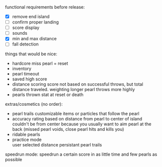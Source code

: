 functional requirements before release:
- [x] remove end island
- [ ] confirm proper landing
- [ ] score display
- [ ] sounds
- [x] min and max distance
- [ ] fall detection

things that would be nice:
- hardcore
    miss pearl = reset
- inventory
- pearl timeout
- saved high score
- distance scoring
    score not based on successful throws, but total distance traveled. weighting longer pearl throws more highly
- pearls thrown stat
    at reset or death

extras/cosmetics (no order):
- pearl trails
    customizable items or particles that follow the pearl
- accuracy rating based on distance from pearl to center of island
    couldn't be from center because you usually want to aim pearl at the back (missed pearl voids, close pearl hits and kills you)
- ridable pearls
- practice mode   
    user selected distance
    persistant pearl trails
    

speedrun mode:
    speedrun a certain score in as little time and few pearls as possible
    
